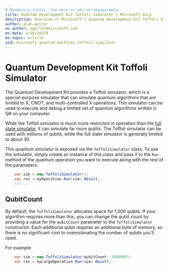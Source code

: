 ```yaml
---
# Mandatory fields. See more on aka.ms/skyeye/meta.
title: Quantum Development Kit Toffoli Simulator | Microsoft Docs 
description: Overview of Microsoft's Quantum Development Kit Toffoli Simulator 
author: alan-geller
ms.author: ageller@microsoft.com 
ms.date: 1/16/20179
ms.topic: article
uid: microsoft.quantum.machines.toffoli-simulator
---
```


# Quantum Development Kit Toffoli Simulator

The Quantum Development Kit provides a Toffoli simulator,
which is a special-purpose simulator that can simulate quantum algorithms
that are limited to X, CNOT, and multi-controlled X operations.
This simulator can be used to execute and debug a limited set of
quantum algorithms written in Q# on your computer.

While the Toffoli simulator is much more restricted in operation than the
[full state simulator](xref:microsoft.quantum.machines.full-state-simulator),
it can simulate far more qubits.
The Toffoli simulator can be used with millions of qubits, while the
full state simulator is generally limited to about 30.

This quantum simulator is exposed via the `ToffoliSimulator` class.
To use the simulator, simply create an instance of this class and pass it
to the `Run` method of the quantum operation you want to execute along
with the rest of the parameters:

```csharp
    var sim = new ToffoliSimulator();
    var res = myOperation.Run(sim).Result;
    ///...
```

## QubitCount

By default, the `ToffoliSimulator` allocates space for 1,000 qubits.
If your algorithm requires more than this, you can change the qubit count
by providing a value for the `qubitCount` parameter to the
`ToffoliSimulator` constructor.
Each additional qubit requires an additional byte of memory, so there is
no significant cost to overestimating the number of qubits you'll need.

For example:

```csharp
    var sim = new ToffoliSimulator(qubitCount: 1000000);
    var res = myLargeOperation.Run(sim).Result;
```
